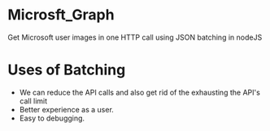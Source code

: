 # Microsft_Graph
Get Microsoft user images  in one HTTP call using JSON batching in nodeJS
# Uses of Batching
* We can reduce the API calls and also get rid of the exhausting the API's call limit
* Better experience as a user.
* Easy to debugging.

